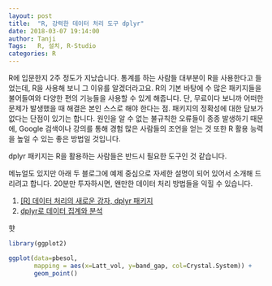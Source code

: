 ```yaml
---
layout: post
title:  "R, 강력한 데이터 처리 도구 dplyr"
date: 2018-03-07 19:14:00
author: Tanji
Tags:   R, 설치, R-Studio
categories: R
---
```



R에 입문한지 2주 정도가 지났습니다. 통계를 하는 사람들 대부분이 R을 사용한다고 들었는데, R을 사용해 보니 그 이유를 알겠더라고요. R의 기본 바탕에 수 많은 패키지들을 불어들여와 다양한 편의 기능들을 사용할 수 있게 해줍니다. 단, 무료이다 보니까 어떠한 문제가 발생했을 때 해결은 본인 스스로 해야 한다는 점. 패키지의 정확성에 대한 담보가 없다는 단점이 있기는 합니다. 원인을 알 수 없는 불규칙한 오류들이 종종 발생하기 때문에, Google 검색이나 강의를 통해 경험 많은 사람들의 조언을 얻는 것 또한 R 활용 능력을 높일 수 있는 좋은 방법일 것입니다.

dplyr 패키지는 R을 활용하는 사람들은 반드시 필요한 도구인 것 같습니다.

메뉴얼도 있지만 아래 두 블로그에 예제 중심으로 자세한 설명이 되어 있어서 소개해 드리려고 합니다. 20분만 투자하시면, 왠만한 데이터 처리 방법들을 익힐 수 있습니다.

1. [[R] 데이터 처리의 새로운 강자, dplyr 패키지](https://wsyang.com/2014/02/introduction-to-dplyr/)
1. [dplyr로 데이터 집계와 분석](https://statkclee.github.io/R-ecology-lesson/kr/04-dplyr.html)

햣

```r
library(ggplot2)
```

```r
ggplot(data=pbesol,
       mapping = aes(x=Latt_vol, y=band_gap, col=Crystal.System)) +
       geom_point()
```